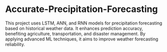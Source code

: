 # Accurate-Precipitation-Forecasting
This project uses LSTM, ANN, and RNN models for precipitation forecasting based on historical weather data. It enhances prediction accuracy, benefiting agriculture, transportation, and disaster management. By applying advanced ML techniques, it aims to improve weather forecasting reliability.
